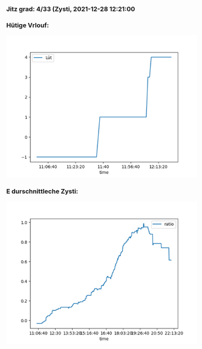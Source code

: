 ### Jitz grad: 4/33 (Zysti, 2021-12-28 12:21:00

### Hütige Vrlouf:
![Graph](Today.png)

### E durschnittleche Zysti:
![Graph](Zysti.png)